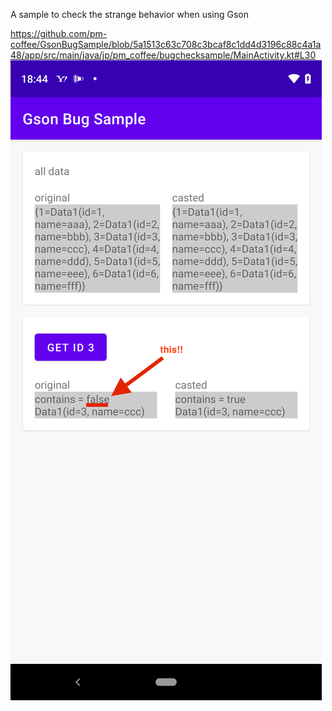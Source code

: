 
A sample to check the strange behavior when using Gson

https://github.com/pm-coffee/GsonBugSample/blob/5a1513c63c708c3bcaf8c1dd4d3196c88c4a1a48/app/src/main/java/jp/pm_coffee/bugchecksample/MainActivity.kt#L30
![](./images/screen_shot_1.png)